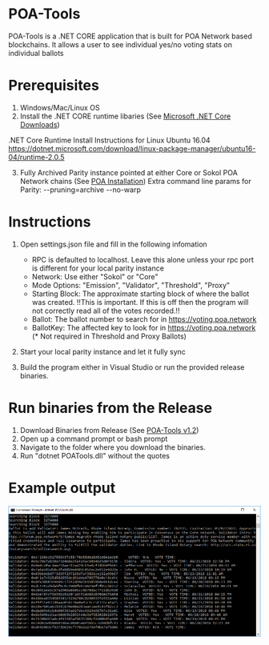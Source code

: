 # POA-Tools

POA-Tools is a .NET CORE application that is built for POA Network based blockchains. It allows a user to see individual yes/no voting stats on individual ballots

# Prerequisites

1. Windows/Mac/Linux OS
2. Install the .NET CORE runtime libaries (See [Microsoft .NET Core Downloads](https://www.microsoft.com/net/download))

.NET Core Runtime Install Instructions for Linux Ubuntu 16.04
https://dotnet.microsoft.com/download/linux-package-manager/ubuntu16-04/runtime-2.0.5

3. Fully Archived Parity instance pointed at either Core or Sokol POA Network chains
(See [POA Installation](https://github.com/poanetwork/wiki/wiki/POA-Installation))
Extra command line params for Parity: --pruning=archive --no-warp

# Instructions
1. Open settings.json file and fill in the following infomation
    - RPC is defaulted to localhost. Leave this alone unless your rpc port is different for your local parity instance
    - Network: Use either "Sokol" or "Core"
    - Mode Options: "Emission", "Validator", "Threshold", "Proxy"
    - Starting Block: The approximate starting block of where the ballot was created. !!This is important. If this is off then the program will not correctly read all of the votes recorded.!!
    - Ballot: The ballot number to search for in https://voting.poa.network
    - BallotKey: The affected key to look for in https://voting.poa.network (* Not required in Threshold and Proxy Ballots)

2. Start your local parity instance and let it fully sync
3. Build the program either in Visual Studio or run the provided release binaries.

# Run binaries from the Release
1. Download Binaries from Release (See [POA-Tools v1.2](https://github.com/ajkagy/POA-Tools/releases/tag/v1.2))
2. Open up a command prompt or bash prompt
3. Navigate to the folder where you download the binaries.
4. Run "dotnet POATools.dll" without the quotes

# Example output

![Example Output](https://raw.githubusercontent.com/ajkagy/POA-Tools/master/results_James_core.png)
